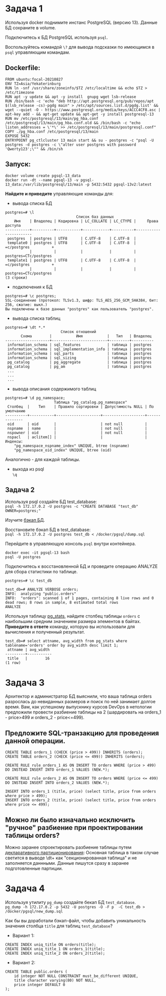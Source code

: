 # Задача 1

Используя docker поднимите инстанс PostgreSQL (версию 13). Данные БД сохраните в volume.

Подключитесь к БД PostgreSQL используя `psql`.

Воспользуйтесь командой `\?` для вывода подсказки по имеющимся в `psql` управляющим командам.

## Dockerfile:
```
FROM ubuntu:focal-20210827  
ENV TZ=Asia/Yekaterinburg  
RUN ln -snf /usr/share/zoneinfo/$TZ /etc/localtime && echo $TZ > /etc/timezone  
RUN apt -y update && apt -y install  gnupg wget lsb-release
RUN /bin/bash -c 'echo "deb http://apt.postgresql.org/pub/repos/apt $(lsb_release -cs)-pgdg main" > /etc/apt/sources.list.d/pgdg.list' && wget --quiet -O - https://www.postgresql.org/media/keys/ACCC4CF8.asc | apt-key add - && apt-get update && apt-get -y install postgresql-13
RUN mv /etc/postgresql/13/main/pg_hba.conf /etc/postgresql/13/main/pg_hba.conf.old && /bin/bash -c "echo listen_addresses = \'*\' >> /etc/postgresql/13/main/postgresql.conf"
COPY ./pg_hba.conf /etc/postgresql/13/main
EXPOSE 5432
ENTRYPOINT pg_ctlcluster 13 main start && su - postgres -c "psql -U postgres -d postgres -c \"alter user postgres with password 'Qwerty123';\"" && /bin/sh
```

## Запуск:
```
docker volume create pgsql-13_data
docker run -dt --name pgsql-13 -v pgsql-13_data:/var/lib/postgresql/13/main -p 5432:5432 pgsql-13v2:latest
```

**Найдите и приведите** управляющие команды для:
- вывода списка БД
```
postgres=# \l
                                Список баз данных
    Имя    | Владелец | Кодировка | LC_COLLATE | LC_CTYPE |     Права доступа
-----------+----------+-----------+------------+----------+-----------------------
 postgres  | postgres | UTF8      | C.UTF-8    | C.UTF-8  |
 template0 | postgres | UTF8      | C.UTF-8    | C.UTF-8  | =c/postgres          +
           |          |           |            |          | postgres=CTc/postgres
 template1 | postgres | UTF8      | C.UTF-8    | C.UTF-8  | =c/postgres          +
           |          |           |            |          | postgres=CTc/postgres
(3 строки)
```

 
- подключения к БД
```
postgres=# \c postgres;
SSL-соединение (протокол: TLSv1.3, шифр: TLS_AES_256_GCM_SHA384, бит: 256, сжатие: выкл.)
Вы подключены к базе данных "postgres" как пользователь "postgres".
```

- вывода списка таблиц
```
postgres=# \dt *.*
                         Список отношений
       Схема        |           Имя           |   Тип   | Владелец
--------------------+-------------------------+---------+----------
 information_schema | sql_features            | таблица | postgres
 information_schema | sql_implementation_info | таблица | postgres
 information_schema | sql_parts               | таблица | postgres
 information_schema | sql_sizing              | таблица | postgres
 pg_catalog         | pg_aggregate            | таблица | postgres
 pg_catalog         | pg_am                   | таблица | postgres
 ...
 ...
 ...
 ```

- вывода описания содержимого таблиц
```
postgres=# \d pg_namespace;
                      Таблица "pg_catalog.pg_namespace"
 Столбец  |    Тип    | Правило сортировки | Допустимость NULL | По умолчанию
----------+-----------+--------------------+-------------------+--------------
 oid      | oid       |                    | not null          |
 nspname  | name      |                    | not null          |
 nspowner | oid       |                    | not null          |
 nspacl   | aclitem[] |                    |                   |
Индексы:
    "pg_namespace_nspname_index" UNIQUE, btree (nspname)
    "pg_namespace_oid_index" UNIQUE, btree (oid)
```
Аналогично - для каждой таблицы.

- выхода из psql  
`\q`

## Задача 2

Используя psql создайте БД test_database:  
`psql -h 172.17.0.2 -U postgres -c "CREATE DATABASE "test_db" OWNER=postgres;"` 

Изучите [бэкап БД](https://github.com/netology-code/virt-homeworks/tree/master/06-db-04-postgresql/test_data).

Восстановите бэкап БД в test_database:  
`psql -h 172.17.0.2 -U postgres test_db < /docker/pgsql/dump.sql`

Перейдите в управляющую консоль `psql` внутри контейнера.
```
docker exec -it pgsql-13 bash
psql -U postgres
```
Подключитесь к восстановленной БД и проведите операцию ANALYZE для сбора статистики по таблице.
```
postgres=# \c test_db
```

```
test_db=# ANALYZE VERBOSE orders;
INFO:  analyzing "public.orders"
INFO:  "orders": scanned 1 of 1 pages, containing 8 live rows and 0 dead rows; 8 rows in sample, 8 estimated total rows
ANALYZE
```

Используя таблицу [pg_stats](https://postgrespro.ru/docs/postgresql/12/view-pg-stats), найдите столбец таблицы `orders` 
с наибольшим средним значением размера элементов в байтах. **Приведите в ответе** команду, которую вы использовали для вычисления и полученный результат.
```
test_db=# select attname, avg_width from pg_stats where tablename='orders' order by avg_width desc limit 1;
 attname | avg_width
---------+-----------
 title   |        16
(1 row)

```


# Задача 3

Архитектор и администратор БД выяснили, что ваша таблица orders разрослась до невиданных размеров и
поиск по ней занимает долгое время. Вам, как успешному выпускнику курсов DevOps в нетологии предложили
провести разбиение таблицы на 2 (шардировать на orders_1 - price>499 и orders_2 - price<=499).

## Предложите SQL-транзакцию для проведения данной операции.
```
CREATE TABLE orders_1 (CHECK (price > 499)) INHERITS (orders);
CREATE TABLE orders_2 (CHECK (price <= 499)) INHERITS (orders);

CREATE RULE rule_orders_1 AS ON INSERT TO orders WHERE (price > 499) 
DO INSTEAD INSERT INTO orders_1 VALUES (NEW.*);

CREATE RULE rule_orders_2 AS ON INSERT TO orders WHERE (price <= 499) 
DO INSTEAD INSERT INTO orders_2 VALUES (NEW.*);

INSERT INTO orders_1 (title, price) (select title, price from orders where price > 499);
INSERT INTO orders_2 (title, price) (select title, price from orders where price <= 499);
```

## Можно ли было изначально исключить "ручное" разбиение при проектировании таблицы orders?  
Можно заранее спроектировать разбиение таблицы путем [декларативного партиционирования](https://pgdash.io/blog/postgres-11-sharding.html): 
Основная таблица в таком случае светится в выводе \dt+ как "секционированная таблица" и не заполняется даннными. Данные пишутся сразу в заранее подготовленные партиции.


# Задача 4

Используя утилиту `pg_dump` создайте бекап БД `test_database`.  
`pg_dump -h 172.17.0.2 -p 5432 -U postgres -O -F p  -C test_db > /docker/pgsql/new_dump.sql`  

Как бы вы доработали бэкап-файл, чтобы добавить уникальность значения столбца `title` для таблиц `test_database`?  

- Вариант 1:
```
CREATE INDEX uniq_title ON orders(title);
CREATE INDEX uniq_title_1 ON orders_1(title);
CREATE INDEX uniq_title_2 ON orders_2(title);
```

- Вариант 2:  
```
CREATE TABLE public.orders (
    id integer NOT NULL CONSTRAINT must_be_different UNIQUE,
    title character varying(80) NOT NULL,
    price integer DEFAULT 0
);
```


